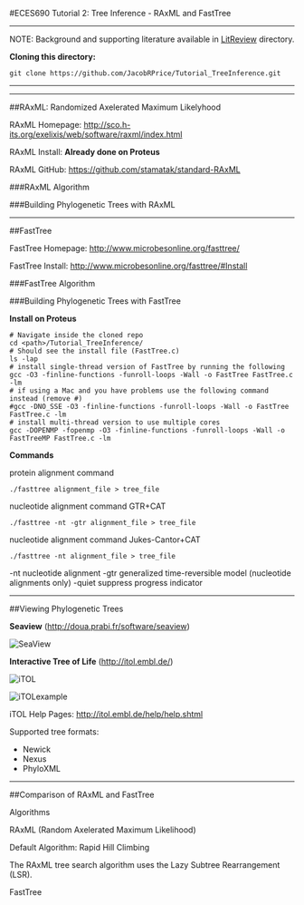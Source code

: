 #ECES690 Tutorial 2: Tree Inference - RAxML and FastTree
___

NOTE: Background and supporting literature available in [LitReview](https://github.com/JacobRPrice/Tutorial_TreeInference/tree/master/LitReview) directory.

**Cloning this directory:**

    git clone https://github.com/JacobRPrice/Tutorial_TreeInference.git
___


___
##RAxML: Randomized Axelerated Maximum Likelyhood

RAxML Homepage: http://sco.h-its.org/exelixis/web/software/raxml/index.html

RAxML Install: **Already done on Proteus** 

RAxML GitHub: https://github.com/stamatak/standard-RAxML

###RAxML Algorithm

###Building Phylogenetic Trees with RAxML

___
##FastTree

FastTree Homepage: http://www.microbesonline.org/fasttree/

FastTree Install: http://www.microbesonline.org/fasttree/#Install

###FastTree Algorithm


###Building Phylogenetic Trees with FastTree

**Install on Proteus**

    # Navigate inside the cloned repo
    cd <path>/Tutorial_TreeInference/
    # Should see the install file (FastTree.c)
    ls -lap
    # install single-thread version of FastTree by running the following
    gcc -O3 -finline-functions -funroll-loops -Wall -o FastTree FastTree.c -lm
    # if using a Mac and you have problems use the following command instead (remove #)
    #gcc -DNO_SSE -O3 -finline-functions -funroll-loops -Wall -o FastTree FastTree.c -lm
    # install multi-thread version to use multiple cores
    gcc -DOPENMP -fopenmp -O3 -finline-functions -funroll-loops -Wall -o FastTreeMP FastTree.c -lm

**Commands**

protein alignment command

    ./fasttree alignment_file > tree_file

nucleotide alignment command GTR+CAT

    ./fasttree -nt -gtr alignment_file > tree_file

nucleotide alignment command Jukes-Cantor+CAT

    ./fasttree -nt alignment_file > tree_file

-nt nucleotide alignment
-gtr generalized time-reversible model (nucleotide alignments only)
-quiet suppress progress indicator





___
##Viewing Phylogenetic Trees

**Seaview** (http://doua.prabi.fr/software/seaview)

![SeaView](http://doua.prabi.fr/binaries/seaview-tree)

**Interactive Tree of Life** (http://itol.embl.de/)

![iTOL](http://itol.embl.de/img/head_fra.jpg)

![iTOLexample](http://itol.embl.de/img/itol.jpg)


iTOL Help Pages: http://itol.embl.de/help/help.shtml

Supported tree formats: 
* Newick 
* Nexus 
* PhyloXML




___
##Comparison of RAxML and FastTree

Algorithms

RAxML (Random Axelerated Maximum Likelihood)

Default Algorithm: Rapid Hill Climbing

The RAxML tree search algorithm uses the Lazy Subtree Rearrangement (LSR).

FastTree

